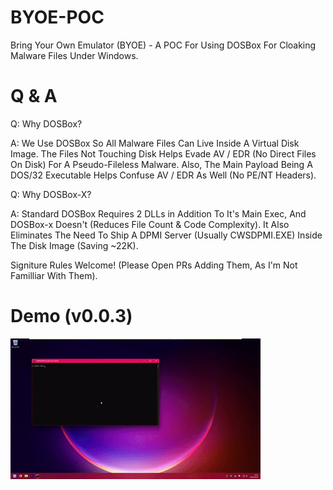 # BYOE-POC
Bring Your Own Emulator (BYOE) - A POC For Using DOSBox For Cloaking Malware Files Under Windows.

# Q & A
Q: Why DOSBox?

A: We Use DOSBox So All Malware Files Can Live Inside A Virtual Disk Image.
The Files Not Touching Disk Helps Evade AV / EDR (No Direct Files On Disk) For A Pseudo-Fileless Malware.
Also, The Main Payload Being A DOS/32 Executable Helps Confuse AV / EDR As Well (No PE/NT Headers).

Q: Why DOSBox-X?

A: Standard DOSBox Requires 2 DLLs in Addition To It's Main Exec, And DOSBox-x Doesn't (Reduces File Count & Code Complexity).
It Also Eliminates The Need To Ship A DPMI Server (Usually CWSDPMI.EXE) Inside The Disk Image (Saving ~22K).

Signiture Rules Welcome! (Please Open PRs Adding Them, As I'm Not Familliar With Them).

# Demo (v0.0.3)
![Demo.gif](Demo.gif)